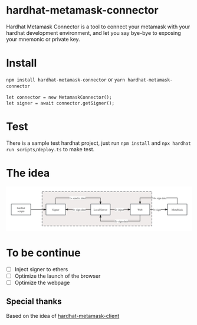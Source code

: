 # hardhat-metamask-connector

Hardhat Metamask Connector is a tool to connect your metamask with your hardhat development environment, and let you say bye-bye to exposing your mnemonic or private key.

# Install

`npm install hardhat-metamask-connector` or `yarn hardhat-metamask-connector`

```
let connector = new MetamaskConnector();
let signer = await connector.getSigner();
```

# Test

There is a sample test hardhat project, just run `npm install` and `npx hardhat run scripts/deploy.ts` to make test.

# The idea

![](./hardhat-metamask-connector.jpg)

# To be continue

- [ ] Inject signer to ethers  
- [ ] Optimize the launch of the browser  
- [ ] Optimize the webpage  

## Special thanks
Based on the idea of [hardhat-metamask-client](https://github.com/deusfinance/Hardhat-metamask-client)
